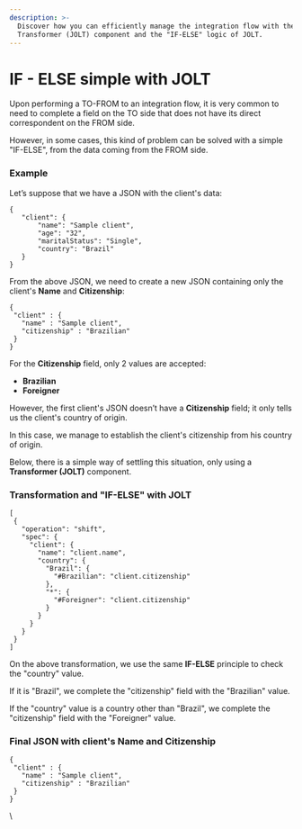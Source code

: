 ```yaml
---
description: >-
  Discover how you can efficiently manage the integration flow with the
  Transformer (JOLT) component and the "IF-ELSE" logic of JOLT.
---
```


# IF - ELSE simple with JOLT

Upon performing a TO-FROM to an integration flow, it is very common to need to complete a field on the TO side that does not have its direct correspondent on the FROM side.

However, in some cases, this kind of problem can be solved with a simple "IF-ELSE", from the data coming from the FROM side.

### Example

Let’s suppose that we have a JSON with the client's data:

```
{ 
   "client": {   
       "name": "Sample client",   
       "age": "32",   
       "maritalStatus": "Single",   
       "country": "Brazil" 
   }
}
```

From the above JSON, we need to create a new JSON containing only the client's **Name** and **Citizenship**:

```
{
 "client" : {
   "name" : "Sample client",
   "citizenship" : "Brazilian"
 }
}
```

For the **Citizenship** field, only 2 values are accepted:

* **Brazilian**
* **Foreigner**

However, the first client's JSON doesn’t have a **Citizenship** field; it only tells us the client's country of origin.

In this case, we manage to establish the client's citizenship from his country of origin.

Below, there is a simple way of settling this situation, only using a **Transformer (JOLT)** component.

### Transformation and "IF-ELSE" with JOLT

```
[
 {
   "operation": "shift",
   "spec": {
     "client": {
       "name": "client.name",
       "country": {
         "Brazil": {
           "#Brazilian": "client.citizenship"
         },
         "*": {
           "#Foreigner": "client.citizenship"
         }
       }
     }
   }
 }
]
```

On the above transformation, we use the same **IF-ELSE** principle to check the "country" value.

If it is "Brazil", we complete the "citizenship" field with the "Brazilian" value.

If the "country" value is a country other than "Brazil", we complete the "citizenship" field with the "Foreigner" value.

### Final JSON with client's Name and Citizenship

```
{
 "client" : {
   "name" : "Sample client",
   "citizenship" : "Brazilian"
 }
}
```

\
